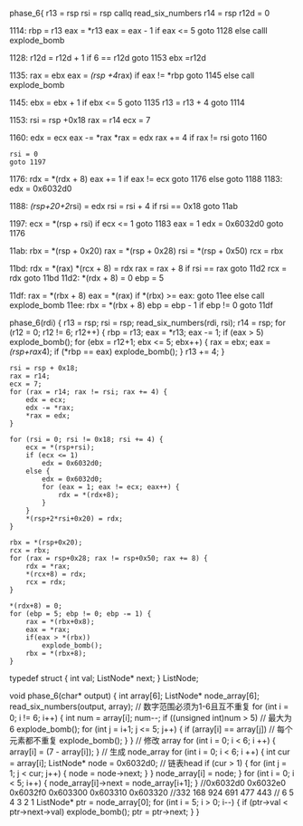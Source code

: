 phase_6{
    r13 = rsp
    rsi = rsp
    callq read_six_numbers
    r14 = rsp
    r12d = 0

1114:
    rbp = r13
    eax = *r13
    eax = eax - 1
    if eax <= 5 
        goto 1128
    else
        calll explode_bomb

1128:
    r12d = r12d + 1
    if 6 == r12d
        goto 1153
    ebx =r12d
       
1135:
    rax = ebx
    eax = *(rsp +4*rax)
    if eax != *rbp 
        goto  1145
    else
        call explode_bomb

1145:
    ebx = ebx + 1
    if ebx <= 5
        goto 1135
    r13 = r13 + 4
    goto 1114

1153:
    rsi = rsp +0x18
    rax = r14
    ecx = 7

1160:
    edx = ecx
    eax -= *rax
    *rax = edx
    rax += 4
    if rax != rsi
        goto 1160

    rsi = 0
    goto 1197

1176:
    rdx = *(rdx + 8)
    eax += 1
    if eax != ecx
        goto 1176
    else
        goto 1188
1183:
    edx = 0x6032d0

1188:
    *(rsp+20+2*rsi) = edx
    rsi = rsi + 4
    if rsi == 0x18
        goto 11ab

1197:
    ecx = *(rsp + rsi)
    if ecx <= 1
        goto 1183
    eax = 1
    edx = 0x6032d0
    goto 1176

11ab:
    rbx = *(rsp + 0x20)
    rax = *(rsp + 0x28)
    rsi = *(rsp + 0x50)
    rcx = rbx

11bd:
    rdx = *(rax)
    *(rcx + 8) = rdx
    rax = rax + 8
    if rsi == rax
        goto 11d2
    rcx = rdx
    goto 11bd
11d2:
    *(rdx + 8) = 0
    ebp = 5

11df:
    rax = *(rbx + 8)
    eax = *(rax)
    if *(rbx) >= eax:
        goto 11ee
    else
        call explode_bomb
11ee:
    rbx = *(rbx + 8)
    ebp = ebp - 1
    if ebp != 0
        goto 11df
    

phase_6(rdi)
{
	r13 = rsp;
	rsi = rsp;
	read_six_numbers(rdi, rsi);
	r14 = rsp;
    for (r12 = 0; r12 != 6; r12++) {
        rbp = r13;
        eax = *r13;
        eax -= 1;
        if (eax > 5)
            explode_bomb();
        for (ebx = r12+1; ebx <= 5; ebx++) {
            rax = ebx;
            eax = *(rsp+rax*4);
            if (*rbp == eax)
                explode_bomb();
        }
        r13 += 4;
    }
    
	rsi = rsp + 0x18;
	rax = r14;
	ecx = 7;
	for (rax = r14; rax != rsi; rax += 4) {
        edx = ecx;
        edx -= *rax;
        *rax = edx;
	}
	
	for (rsi = 0; rsi != 0x18; rsi += 4) {
        ecx = *(rsp+rsi);
        if (ecx <= 1)
            edx = 0x6032d0;
        else {
            edx = 0x6032d0;
            for (eax = 1; eax != ecx; eax++) {
                rdx = *(rdx+8);
            }
        }
        *(rsp+2*rsi+0x20) = rdx;
	}

    rbx = *(rsp+0x20);
    rcx = rbx;
    for (rax = rsp+0x28; rax != rsp+0x50; rax += 8) {
        rdx = *rax;
        *(rcx+8) = rdx;
        rcx = rdx; 
    }

	*(rdx+8) = 0;
	for (ebp = 5; ebp != 0; ebp -= 1) {
		rax = *(rbx+0x8);
        eax = *rax;
        if(eax > *(rbx))
            explode_bomb();
        rbx = *(rbx+8);
	}

    

typedef struct {
    int val;
    ListNode* next;
} ListNode;

void phase_6(char* output)
{
    int array[6];
    ListNode* node_array[6];
    read_six_numbers(output, array);
    // 数字范围必须为1-6且互不重复
    for (int i = 0; i != 6; i++) {
        int num = array[i];
        num--;
        if ((unsigned int)num > 5)		// 最大为6
            explode_bomb();
        for (int j = i+1; j <= 5; j++) {
            if (array[i] == array[j])	// 每个元素都不重复
                explode_bomb();
        }
    }
    // 修改 array
	for (int i = 0; i < 6; i ++) {
        array[i] = (7 - array[i]);
	}
    // 生成 node_array
	for (int i = 0; i < 6; i ++) {
        int cur = array[i];
        ListNode* node = 0x6032d0;		// 链表head
        if (cur > 1) {
            for (int j = 1; j < cur; j++) {
                node = node->next;
            }
        }
        node_array[i] = node;
	}
    for (int i = 0; i < 5; i++) {
        node_array[i]->next = node_array[i+1];
    }
    //0x6032d0 0x6032e0 0x6032f0 0x603300 0x603310 0x603320
    //332 168 924 691 477 443
    // 6 5 4 3 2 1
    ListNode* ptr = node_array[0];
    for (int i = 5; i > 0; i--) {
        if (ptr->val < ptr->next->val)
            explode_bomb();
        ptr = ptr->next;
    }
}

